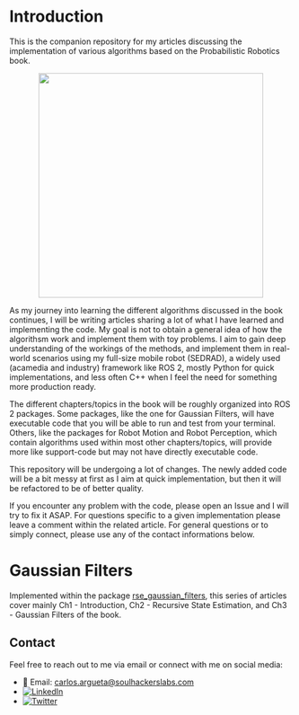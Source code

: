 # Introduction
This is the companion repository for my articles discussing the implementation of various algorithms based on the Probabilistic Robotics book.

<div align="center">
  <img src="https://github.com/user-attachments/assets/9884b471-ac75-4f76-b1a5-6aea9f8d5945" width="400"/>
</div>


As my journey into learning the different algorithms discussed in the book continues, I will be writing articles sharing a lot of what I have learned and implementing the code. My goal is not to obtain a general idea of how the algorithsm work and implement them with toy problems. I aim to gain deep understanding of the workings of the methods, and implement them in real-world scenarios using my full-size mobile robot (SEDRAD), a widely used (acamedia and industry) framework like ROS 2, mostly Python for quick implementations, and less often C++ when I feel the need for something more production ready. 

The different chapters/topics in the book will be roughly organized into ROS 2 packages. Some packages, like the one for Gaussian Filters, will have executable code that you will be able to run and test from your terminal. Others, like the packages for Robot Motion and Robot Perception, which contain algorithms used within most other chapters/topics, will provide more like support-code but may not have directly executable code.

This repository will be undergoing a lot of changes. The newly added code will be a bit messy at first as I aim at quick implementation, but then it will be refactored to be of better quality. 

If you encounter any problem with the code, please open an Issue and I will try to fix it ASAP. For questions specific to a given implementation please leave a comment within the related article. For general questions or to simply connect, please use any of the contact informations below.

# Gaussian Filters
Implemented within the package [rse_gaussian_filters](rse_gaussian_filters), this series of articles cover mainly Ch1 - Introduction, Ch2 - Recursive State Estimation, and Ch3 - Gaussian Filters of the book. 



## Contact

Feel free to reach out to me via email or connect with me on social media:

- 📧 Email: [carlos.argueta@soulhackerslabs.com](carlos.argueta@soulhackerslabs.com)
- [![LinkedIn](https://img.shields.io/badge/LinkedIn-Profile-blue)](https://www.linkedin.com/in/carlos-argueta/)
- [![Twitter](https://img.shields.io/badge/Twitter-Profile-blue)](https://twitter.com/kidargueta)



